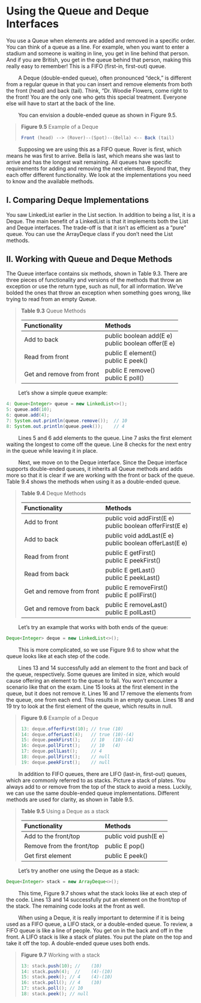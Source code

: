 # Using the Queue and Deque Interfaces

You use a Queue when elements are added and removed in a specific order. You can think of
a queue as a line. For example, when you want to enter a stadium and someone is waiting in
line, you get in line behind that person. And if you are British, you get in the queue behind
that person, making this really easy to remember! This is a FIFO (first-in, first-out) queue. <br />

&emsp;&emsp;
A Deque (double-ended queue), often pronounced “deck,” is different from a regular
queue in that you can insert and remove elements from both the front (head) and back (tail).
Think, “Dr. Woodie Flowers, come right to the front! You are the only one who gets this 
special treatment. Everyone else will have to start at the back of the line.

&emsp;&emsp;
You can envision a double-ended queue as shown in Figure 9.5.

> **Figure 9.5** Example of a Deque
> ```java
> Front (head) --> (Rover)--(Spot)--(Bella) <-- Back (tail)
> ```

&emsp;&emsp;
Supposing we are using this as a FIFO queue. Rover is first, which means he was first to
arrive. Bella is last, which means she was last to arrive and has the longest wait remaining.
All queues have specific requirements for adding and removing the next element. Beyond
that, they each offer different functionality. We look at the implementations you need to
know and the available methods.

## I. Comparing Deque Implementations
You saw LinkedList earlier in the List section. In addition to being a list, it is a Deque.
The main benefit of a LinkedList is that it implements both the List and Deque
interfaces. The trade-off is that it isn’t as efficient as a “pure” queue. You can use the
ArrayDeque class if you don’t need the List methods.

## II. Working with Queue and Deque Methods

The Queue interface contains six methods, shown in Table 9.3. There are three pieces of
functionality and versions of the methods that throw an exception or use the return type,
such as null, for all information. We’ve bolded the ones that throw an exception when
something goes wrong, like trying to read from an empty Queue.

> **Table 9.3** Queue Methods
> 
> | Functionality   | Methods                                               |
> |:----------------|:------------------------------------------------------|
> | Add to back     | public boolean add(E e)<br />public boolean offer(E e)|
> | Read from front | public E element()<br />public E peek()               |
> |Get and remove from front| public E remove()<br />public E poll()        |

&emsp;&emsp;
Let’s show a simple queue example:

```java
4: Queue<Integer> queue = new LinkedList<>();
5: queue.add(10);
6: queue.add(4);
7: System.out.println(queue.remove());  // 10
8: System.out.println(queue.peek());    // 4
```

&emsp;&emsp;
Lines 5 and 6 add elements to the queue. Line 7 asks the first element waiting the longest
to come off the queue. Line 8 checks for the next entry in the queue while leaving it in place. <br />

&emsp;&emsp;
Next, we move on to the Deque interface. Since the Deque interface supports double-ended 
queues, it inherits all Queue methods and adds more so that it is clear if we are
working with the front or back of the queue. Table 9.4 shows the methods when using it as a
double-ended queue.

> **Table 9.4** Deque Methods
> 
> | Functionality   | Methods |
> |:----------------|:--------|
> |Add to front| public void addFirst(E e)<br />public boolean offerFirst(E e)|
> |Add to back| public void addLast(E e)<br />public boolean offerLast(E e)|
> |Read from front| public E getFirst()<br />public E peekFirst()|
> |Read from back| public E getLast()<br />public E peekLast()|
> |Get and remove from front| public E removeFirst()<br />public E pollFirst()|
> |Get and remove from back| public E removeLast()<br />public E pollLast()|

&emsp;&emsp;
Let’s try an example that works with both ends of the queue:

```java
Deque<Integer> deque = new LinkedList<>();
```

&emsp;&emsp;
This is more complicated, so we use Figure 9.6 to show what the queue looks like at each
step of the code. <br />

&emsp;&emsp;
Lines 13 and 14 successfully add an element to the front and back of the queue, 
respectively. Some queues are limited in size, which would cause offering an element to the queue
to fail. You won’t encounter a scenario like that on the exam. Line 15 looks at the first
element in the queue, but it does not remove it. Lines 16 and 17 remove the elements from
the queue, one from each end. This results in an empty queue. Lines 18 and 19 try to look at
the first element of the queue, which results in null.

> **Figure 9.6** Example of a Deque
> ```java
> 13: deque.offerFirst(10); // true (10)
> 14: deque.offerLast(4);   // true (10)-(4)
> 15: deque.peekFirst();    // 10   (10)-(4)
> 16: deque.pollFirst();    // 10   (4)
> 17: deque.pollLast();     // 4
> 18: deque.pollFirst();    // null
> 19: deque.peekFirst();    // null
> ```

&emsp;&emsp;
In addition to FIFO queues, there are LIFO (last-in, first-out) queues, which are 
commonly referred to as stacks. Picture a stack of plates. You always add to or remove from the
top of the stack to avoid a mess. Luckily, we can use the same double-ended queue 
implementations. Different methods are used for clarity, as shown in Table 9.5.

> **Table 9.5** Using a Deque as a stack
> 
> | Functionality   | Methods |
> |:----------------|:--------|
> |Add to the front/top|public void push(E e)|
> |Remove from the front/top|public E pop()|
> |Get first element|public E peek()|

&emsp;&emsp;
Let’s try another one using the Deque as a stack:

```java
Deque<Integer> stack = new ArrayDeque<>();
```

&emsp;&emsp;
This time, Figure 9.7 shows what the stack looks like at each step of the code. Lines 13
and 14 successfully put an element on the front/top of the stack. The remaining code looks
at the front as well. <br />

&emsp;&emsp;
When using a Deque, it is really important to determine if it is being used as a FIFO
queue, a LIFO stack, or a double-ended queue. To review, a FIFO queue is like a line of 
people. You get on in the back and off in the front. A LIFO stack is like a stack of plates. You
put the plate on the top and take it off the top. A double-ended queue uses both ends.

> **Figure 9.7** Working with a stack
> ```java
> 13: stack.push(10); //    (10)
> 14: stack.push(4);  //    (4)-(10)
> 15: stack.peek(); // 4    (4)-(10)
> 16: stack.poll(); // 4    (10)
> 17: stack.poll(); // 10
> 18: stack.peek(); // null
> ```
